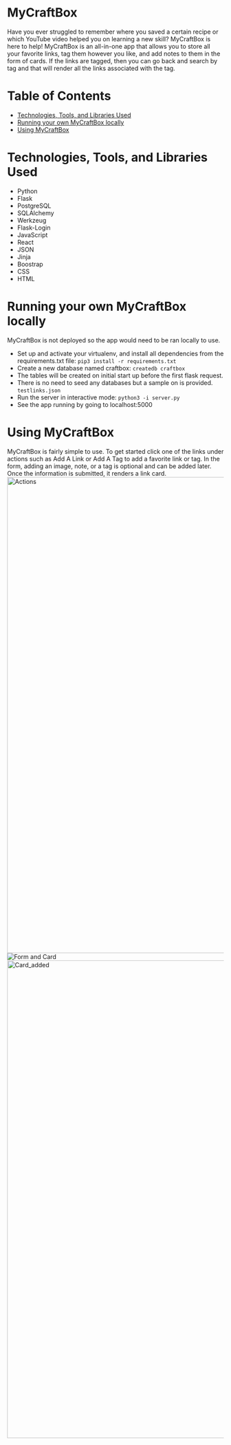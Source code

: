 # MyCraftBox
Have you ever struggled to remember where you saved a certain recipe or which YouTube video helped you on learning a new skill? MyCraftBox is here to help! MyCraftBox is an all-in-one app that allows you to store all your favorite links, tag them however you like, and add notes to them in the form of cards. If the links are tagged, then you can go back and search by tag and that will render all the links associated with the tag. 

# Table of Contents
- [Technologies, Tools, and Libraries Used](https://github.com/airncodes/HB-my-craft-box/new/main?readme=1#technologies-tools-and-libraries-used)
- [Running your own MyCraftBox locally](https://github.com/airncodes/HB-my-craft-box/new/main?readme=1#running-your-own-mycraftbox-locally)
- [Using MyCraftBox](https://github.com/airncodes/HB-my-craft-box/new/main?readme=1#using-mycraftbox)

# Technologies, Tools, and Libraries Used
- Python
- Flask
- PostgreSQL
- SQLAlchemy
- Werkzeug
- Flask-Login
- JavaScript
- React
- JSON
- Jinja
- Boostrap
- CSS
- HTML

# Running your own MyCraftBox locally
MyCraftBox is not deployed so the app would need to be ran locally to use. 
- Set up and activate your virtualenv, and install all dependencies from the requirements.txt file:
`pip3 install -r requirements.txt`
- Create a new database named craftbox:
`createdb craftbox`
- The tables will be created on initial start up before the first flask request. 
- There is no need to seed any databases but a sample on is provided.
`testlinks.json`
- Run the server in interactive mode:
`python3 -i server.py`
- See the app running by going to localhost:5000

# Using MyCraftBox
MyCraftBox is fairly simple to use. To get started click one of the links under actions such as Add A Link or Add A Tag to add a favorite link or tag. In the form, adding an image, note, or a tag is optional and can be added later. Once the information is submitted, it renders a link card. 
<img width="1108" alt="Actions" src="https://user-images.githubusercontent.com/89674396/141066474-24f0f730-4690-429b-b2e4-0d1fa0200dd4.png">
![Form and Card](https://user-images.githubusercontent.com/89674396/141064357-3924f1b6-d339-415e-88be-69b9306c1ec3.jpeg)
<img width="1112" alt="Card_added" src="https://user-images.githubusercontent.com/89674396/141066927-d8dea73b-b5a3-4401-b76d-b596d640f171.png">

